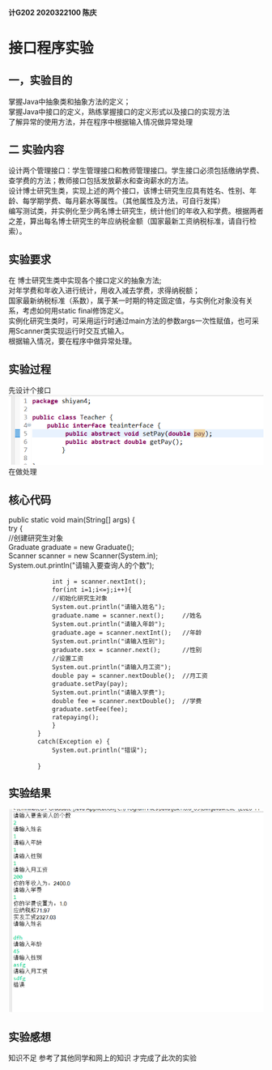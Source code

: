 #### 计G202 2020322100  陈庆
# 接口程序实验
## 一，实验目的
掌握Java中抽象类和抽象方法的定义；   
掌握Java中接口的定义，熟练掌握接口的定义形式以及接口的实现方法  
了解异常的使用方法，并在程序中根据输入情况做异常处理  
## 二 实验内容
设计两个管理接口：学生管理接口和教师管理接口。学生接口必须包括缴纳学费、查学费的方法；教师接口包括发放薪水和查询薪水的方法。  
设计博士研究生类，实现上述的两个接口，该博士研究生应具有姓名、性别、年龄、每学期学费、每月薪水等属性。（其他属性及方法，可自行发挥）  
编写测试类，并实例化至少两名博士研究生，统计他们的年收入和学费。根据两者之差，算出每名博士研究生的年应纳税金额（国家最新工资纳税标准，请自行检索）。  
## 实验要求
在 博士研究生类中实现各个接口定义的抽象方法;  
对年学费和年收入进行统计，用收入减去学费，求得纳税额；  
国家最新纳税标准（系数），属于某一时期的特定固定值，与实例化对象没有关系，考虑如何用static  final修饰定义。  
实例化研究生类时，可采用运行时通过main方法的参数args一次性赋值，也可采用Scanner类实现运行时交互式输入。  
根据输入情况，要在程序中做异常处理。  
## 实验过程
先设计个接口  
![image](https://github.com/cq561/New-repository/blob/main/1.png)  
在做处理    
## 核心代码
public static void main(String[] args) {  
			try {  
				//创建研究生对象  
				Graduate graduate = new Graduate();  
				Scanner scanner = new Scanner(System.in);  	
				System.out.println("请输入要查询人的个数");  
				
				int j = scanner.nextInt();  
				for(int i=1;i<=j;i++){  
				//初始化研究生对象  
				System.out.println("请输入姓名");  
				graduate.name = scanner.next();		//姓名  
				System.out.println("请输入年龄");  
				graduate.age = scanner.nextInt();	//年龄  
				System.out.println("请输入性别");  
				graduate.sex = scanner.next();		//性别  
				//设置工资  
				System.out.println("请输入月工资");  
				double pay = scanner.nextDouble();	//月工资  
				graduate.setPay(pay);  
				System.out.println("请输入学费");  
				double fee = scanner.nextDouble();	//学费  
				graduate.setFee(fee);  
				ratepaying();  
				}  
			}  
			catch(Exception e) {  
				System.out.println("错误");  
				
			}  
## 实验结果
![image](https://github.com/cq561/New-repository/blob/main/0.png)  
## 实验感想
知识不足 参考了其他同学和网上的知识 才完成了此次的实验 

